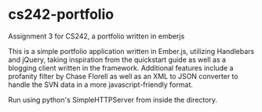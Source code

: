 cs242-portfolio
===============

Assignment 3 for CS242, a portfolio written in emberjs

This is a simple portfolio application written in Ember.js, utilizing Handlebars and jQuery, taking inspiration from the quickstart guide as well as a blogging client written in the framework. Additional features include a profanity filter by Chase Florell as well as an XML to JSON converter to handle the SVN data in a more javascript-friendly format.

Run using python's SimpleHTTPServer from inside the directory.
